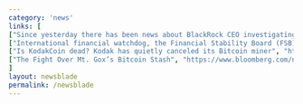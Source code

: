 ```yaml
---
category: 'news'
links: [
["Since yesterday there has been news about BlackRock CEO investigating entering crypto. It may be just a rumor, the CEO denied it.", "https://twitter.com/BOC__Official/status/1018965311175962624"],
["International financial watchdog, the Financial Stability Board (FSB), has released a report that found bitcoin and cryptocurrencies do not currently pose a material risk to the global financial system.", "https://www.forbes.com/sites/billybambrough/2018/07/17/international-finance-watchdog-in-surprise-bitcoin-backing-as-it-reveals-crypto-stocktake/#2bf1c5ae32c3"],
["Is KodakCoin dead? Kodak has quietly canceled its Bitcoin miner", "https://thenextweb.com/hardfork/2018/07/17/kodak-kashminer-bitcoin/"],
["The Fight Over Mt. Gox’s Bitcoin Stash", "https://www.bloomberg.com/news/articles/2018-07-12/mark-karpel-s-is-delighted-he-won-t-become-a-bitcoin-billionaire"]
]
layout: newsblade
permalink: /newsblade
---
```

